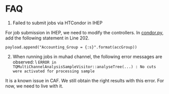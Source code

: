FAQ
==============================

1. Failed to submit jobs via HTCondor in IHEP

For job submission in IHEP, we need to modify the controllers.
In [condor.py](https://gitlab.cern.ch/atlas-caf/CAFCore/blob/master/CommonAnalysisHelpers/python/submissionControllers/condor.py), 
add the following statement in Line 202.
```
payload.append("Accounting_Group = {:s}".format(accGroup))
```

2. When running jobs in muhad channel, the following error messages are observed: \\
```ERROR in TQMultiChannelAnalysisSampleVisitor::analyseTree(...) : No cuts were activated for processing sample```

It is a known issue in CAF. We still obtain the right results with this error. For now, we need to live with it.

